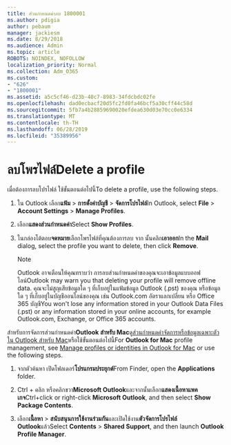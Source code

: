 ```yaml
---
title: ส่วนกำหนดค่าลบ 1800001
ms.author: pdigia
author: pebaum
manager: jackiesm
ms.date: 8/29/2018
ms.audience: Admin
ms.topic: article
ROBOTS: NOINDEX, NOFOLLOW
localization_priority: Normal
ms.collection: Adm_O365
ms.custom:
- "626"
- "1800001"
ms.assetid: a5c5cf46-d23b-40c7-8983-34fdcbdc02fe
ms.openlocfilehash: dad0ecbacf20d5fc2fd0fa46bcf5a30cff44c58d
ms.sourcegitcommit: 5fb7a4b28859690020efdea630d03e70cc0e6334
ms.translationtype: MT
ms.contentlocale: th-TH
ms.lasthandoff: 06/28/2019
ms.locfileid: "35389956"
---
```

# <a name="delete-a-profile"></a><span data-ttu-id="aae68-102">ลบโพรไฟล์</span><span class="sxs-lookup"><span data-stu-id="aae68-102">Delete a profile</span></span>

<span data-ttu-id="aae68-103">เมื่อต้องการลบโปรไฟล์ ใช้ขั้นตอนต่อไปนี้</span><span class="sxs-lookup"><span data-stu-id="aae68-103">To delete a profile, use the following steps.</span></span>
  
1. <span data-ttu-id="aae68-104">ใน Outlook เลือก**แฟ้ม** \> **การตั้งค่าบัญชี** \> **จัดการโปรไฟล์**</span><span class="sxs-lookup"><span data-stu-id="aae68-104">In Outlook, select **File** \> **Account Settings** \> **Manage Profiles**.</span></span>

2. <span data-ttu-id="aae68-105">เลือก**แสดงส่วนกำหนดค่า**</span><span class="sxs-lookup"><span data-stu-id="aae68-105">Select **Show Profiles**.</span></span>

3. <span data-ttu-id="aae68-106">ในกล่องโต้ตอบ**จดหมาย**เลือกโพรไฟล์ที่คุณต้องการลบ จาก นั้นคลิก**เอาออก**</span><span class="sxs-lookup"><span data-stu-id="aae68-106">In the **Mail** dialog, select the profile you want to delete, then click **Remove**.</span></span>

    > [!NOTE]
    > <span data-ttu-id="aae68-107">Outlook อาจเตือนให้คุณทราบว่า การลบส่วนกำหนดค่าของคุณจะเอาข้อมูลแบบออฟไลน์</span><span class="sxs-lookup"><span data-stu-id="aae68-107">Outlook may warn you that deleting your profile will remove offline data.</span></span> <span data-ttu-id="aae68-108">คุณจะไม่สูญเสียข้อมูลใด ๆ ที่เก็บอยู่ในแฟ้มข้อมูล Outlook (.pst) ของคุณ หรือข้อมูลใด ๆ ที่เก็บอยู่ในบัญชีออนไลน์ของคุณ เช่น Outlook.com อัตราแลกเปลี่ยน หรือ Office 365 บัญชี</span><span class="sxs-lookup"><span data-stu-id="aae68-108">You won't lose any information stored in your Outlook Data Files (.pst) or any information stored in your online accounts, for example Outlook.com, Exchange, or Office 365 accounts.</span></span>
  
<span data-ttu-id="aae68-109">สำหรับการจัดการส่วนกำหนดค่า**Outlook สำหรับ Mac**ดู[ส่วนกำหนดค่าจัดการหรือข้อมูลเฉพาะตัวใน Outlook สำหรับ Mac](https://support.office.com/article/fed2a955-74df-4a24-bef6-78a426958c4c.aspx)หรือใช้ขั้นตอนต่อไปนี้</span><span class="sxs-lookup"><span data-stu-id="aae68-109">For **Outlook for Mac** profile management, see [Manage profiles or identities in Outlook for Mac](https://support.office.com/article/fed2a955-74df-4a24-bef6-78a426958c4c.aspx) or use the following steps.</span></span>
  
1. <span data-ttu-id="aae68-110">จากตัวค้นหา เปิดโฟลเดอร์**โปรแกรมประยุกต์**</span><span class="sxs-lookup"><span data-stu-id="aae68-110">From Finder, open the **Applications** folder.</span></span>

2. <span data-ttu-id="aae68-111">Ctrl + คลิก หรือคลิกขวา**Microsoft Outlook**และจากนั้นเลือก**แสดงเนื้อหาแพคเกจ**</span><span class="sxs-lookup"><span data-stu-id="aae68-111">Ctrl+click or right-click **Microsoft Outlook**, and then select **Show Package Contents**.</span></span>

3. <span data-ttu-id="aae68-112">เลือก**เนื้อหา** \> **สนับสนุนการใช้งานร่วมกัน**และเปิดใช้งาน**ตัวจัดการโปรไฟล์ Outlook**แล้ว</span><span class="sxs-lookup"><span data-stu-id="aae68-112">Select **Contents** \> **Shared Support**, and then launch **Outlook Profile Manager**.</span></span>
